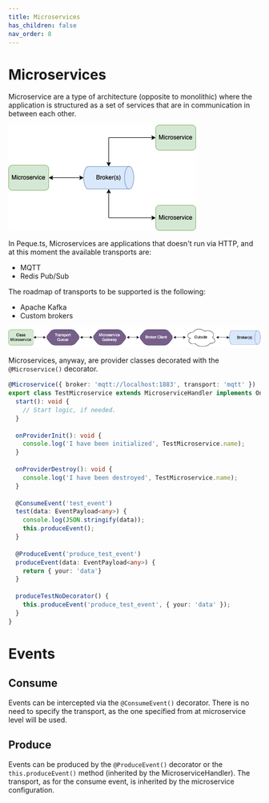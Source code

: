 ```yaml
---
title: Microservices
has_children: false
nav_order: 8
---
```


# Microservices
Microservice are a type of architecture (opposite to monolithic) where the application is structured as
a set of services that are in communication in between each other.

![Microservices](images/microservices.png)

In Peque.ts, Microservices are applications that doesn't run via HTTP, and at this moment the available transports are:
- MQTT
- Redis Pub/Sub

The roadmap of transports to be supported is the following:
- Apache Kafka
- Custom brokers

![Microservices in Peque.ts](images/microservice-internal.png)

Microservices, anyway, are provider classes decorated with the `@Microservice()` decorator.

```typescript
@Microservice({ broker: 'mqtt://localhost:1883', transport: 'mqtt' })
export class TestMicroservice extends MicroserviceHandler implements OnProviderInit, OnProviderDestroy {
  start(): void {
    // Start logic, if needed.
  }

  onProviderInit(): void {
    console.log('I have been initialized', TestMicroservice.name);
  }

  onProviderDestroy(): void {
    console.log('I have been destroyed', TestMicroservice.name);
  }

  @ConsumeEvent('test_event')
  test(data: EventPayload<any>) {
    console.log(JSON.stringify(data));
    this.produceEvent();
  }

  @ProduceEvent('produce_test_event')
  produceEvent(data: EventPayload<any>) {
    return { your: 'data'}
  }
  
  produceTestNoDecorator() {
    this.produceEvent('produce_test_event', { your: 'data' });
  }
}
```

# Events

## Consume

Events can be intercepted via the `@ConsumeEvent()` decorator.
There is no need to specify the transport, as the one specified from at microservice level will be used.

## Produce

Events can be produced by the `@ProduceEvent()` decorator or the `this.produceEvent()` method
(inherited by the MicroserviceHandler). The transport, as for the consume event, is inherited by the microservice configuration.
